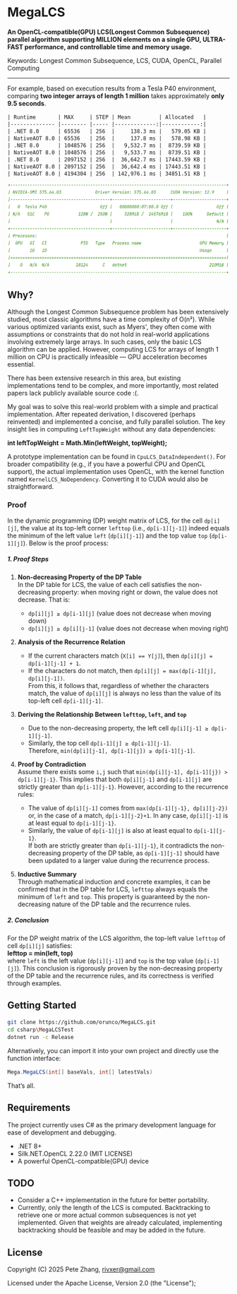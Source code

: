 # MegaLCS

**An OpenCL-compatible(GPU) LCS(Longest Common Subsequence) parallel algorithm supporting MILLION elements on a single GPU, ULTRA-FAST performance, and controllable time and memory usage.**

Keywords: Longest Common Subsequence, LCS, CUDA, OpenCL, Parallel Computing

---

For example, based on execution results from a Tesla P40 environment, comparing **two integer arrays of length 1 million** takes approximately **only 9.5 seconds**.

```
| Runtime       | MAX     | STEP | Mean         | Allocated   |
|-------------- |-------- |----- |-------------:|------------:|
| .NET 8.0      | 65536   | 256  |     138.3 ms |   579.05 KB |
| NativeAOT 8.0 | 65536   | 256  |     137.8 ms |   578.98 KB |
| .NET 8.0      | 1048576 | 256  |   9,532.7 ms |  8739.59 KB |
| NativeAOT 8.0 | 1048576 | 256  |   9,533.7 ms |  8739.51 KB |
| .NET 8.0      | 2097152 | 256  |  36,642.7 ms | 17443.59 KB |
| NativeAOT 8.0 | 2097152 | 256  |  36,642.4 ms | 17443.51 KB |
| NativeAOT 8.0 | 4194304 | 256  | 142,976.1 ms | 34851.51 KB |
```

![Preview](./Preview-device.png)

## Why?

Although the Longest Common Subsequence problem has been extensively studied, most classic algorithms have a time complexity of O(n²). While various optimized variants exist, such as Myers', they often come with assumptions or constraints that do not hold in real-world applications involving extremely large arrays. In such cases, only the basic LCS algorithm can be applied. However, computing LCS for arrays of length 1 million on CPU is practically infeasible — GPU acceleration becomes essential.

There has been extensive research in this area, but existing implementations tend to be complex, and more importantly, most related papers lack publicly available source code :(. 

My goal was to solve this real-world problem with a simple and practical implementation. After repeated derivation, I discovered (perhaps reinvented) and implemented a concise, and fully parallel solution. The key insight lies in computing `LeftTopWeight` without any data dependencies:

**int leftTopWeight = Math.Min(leftWeight, topWeight);**

A prototype implementation can be found in `CpuLCS_DataIndependent()`. For broader compatibility (e.g., if you have a powerful CPU and OpenCL support), the actual implementation uses OpenCL, with the kernel function named `KernelLCS_NoDependency`. Converting it to CUDA would also be straightforward.


### Proof
In the dynamic programming (DP) weight matrix of LCS, for the cell `dp[i][j]`, the value at its top-left corner `lefttop` (i.e., `dp[i-1][j-1]`) indeed equals the minimum of the left value `left` (`dp[i][j-1]`) and the top value `top` (`dp[i-1][j]`). Below is the proof process:

##### 1. Proof Steps

1. **Non-decreasing Property of the DP Table**  
   In the DP table for LCS, the value of each cell satisfies the non-decreasing property: when moving right or down, the value does not decrease. That is:
   - `dp[i][j] ≥ dp[i-1][j]` (value does not decrease when moving down)
   - `dp[i][j] ≥ dp[i][j-1]` (value does not decrease when moving right)

2. **Analysis of the Recurrence Relation**  
   - If the current characters match (`X[i] == Y[j]`), then `dp[i][j] = dp[i-1][j-1] + 1`.
   - If the characters do not match, then `dp[i][j] = max(dp[i-1][j], dp[i][j-1])`.  
   From this, it follows that, regardless of whether the characters match, the value of `dp[i][j]` is always no less than the value of its top-left cell `dp[i-1][j-1]`.

3. **Deriving the Relationship Between `lefttop`, `left`, and `top`**  
   - Due to the non-decreasing property, the left cell `dp[i][j-1] ≥ dp[i-1][j-1]`.
   - Similarly, the top cell `dp[i-1][j] ≥ dp[i-1][j-1]`.  
   Therefore, `min(dp[i][j-1], dp[i-1][j]) ≥ dp[i-1][j-1]`.

4. **Proof by Contradiction**  
   Assume there exists some `i,j` such that `min(dp[i][j-1], dp[i-1][j}) > dp[i-1][j-1}`. This implies that both `dp[i][j-1]` and `dp[i-1][j]` are strictly greater than `dp[i-1][j-1}`. However, according to the recurrence rules:
   - The value of `dp[i][j-1]` comes from `max(dp[i-1][j-1}, dp[i][j-2})` or, in the case of a match, `dp[i-1][j-2}+1`. In any case, `dp[i][j-1]` is at least equal to `dp[i-1][j-1}`.
   - Similarly, the value of `dp[i-1][j]` is also at least equal to `dp[i-1][j-1}`.  
   If both are strictly greater than `dp[i-1][j-1}`, it contradicts the non-decreasing property of the DP table, as `dp[i-1][j-1]` should have been updated to a larger value during the recurrence process.

5. **Inductive Summary**  
   Through mathematical induction and concrete examples, it can be confirmed that in the DP table for LCS, `lefttop` always equals the minimum of `left` and `top`. This property is guaranteed by the non-decreasing nature of the DP table and the recurrence rules.

##### 2. Conclusion

For the DP weight matrix of the LCS algorithm, the top-left value `lefttop` of cell `dp[i][j]` satisfies:  
**lefttop = min(left, top)**  
where `left` is the left value (`dp[i][j-1]`) and `top` is the top value (`dp[i-1][j]`). This conclusion is rigorously proven by the non-decreasing property of the DP table and the recurrence rules, and its correctness is verified through examples.



## Getting Started

```bash
git clone https://github.com/orunco/MegaLCS.git
cd csharp\MegaLCSTest
dotnet run -c Release
```

Alternatively, you can import it into your own project and directly use the function interface:

```csharp
Mega.MegaLCS(int[] baseVals, int[] latestVals)
```

That’s all.

## Requirements

The project currently uses C# as the primary development language for ease of development and debugging.

- .NET 8+
- Silk.NET.OpenCL 2.22.0 (MIT LICENSE)
- A powerful  OpenCL-compatible(GPU) device

## TODO

- Consider a C++ implementation in the future for better portability.
- Currently, only the length of the LCS is computed. Backtracking to retrieve one or more actual common subsequences is not yet implemented. Given that weights are already calculated, implementing backtracking should be feasible and may be added in the future.

## License

Copyright (C) 2025 Pete Zhang, rivxer@gmail.com

Licensed under the Apache License, Version 2.0 (the "License");
